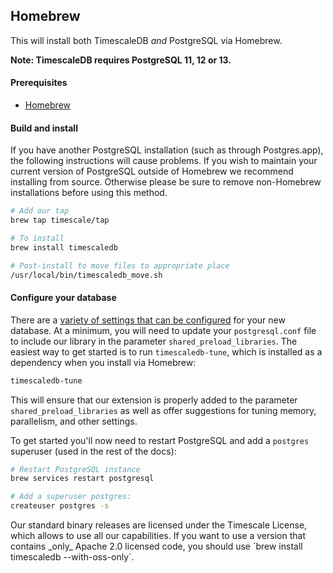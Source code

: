 ## Homebrew [](homebrew)

This will install both TimescaleDB *and* PostgreSQL via Homebrew.

**Note: TimescaleDB requires PostgreSQL 11, 12 or 13.**

#### Prerequisites

- [Homebrew][]

#### Build and install

<highlight type="warning">
 If you have another PostgreSQL installation
(such as through Postgres.app), the following instructions will
cause problems. If you wish to maintain your current version of PostgreSQL
outside of Homebrew we recommend installing from source.  Otherwise please be
sure to remove non-Homebrew installations before using this method.
</highlight>

```bash
# Add our tap
brew tap timescale/tap

# To install
brew install timescaledb

# Post-install to move files to appropriate place
/usr/local/bin/timescaledb_move.sh
```

#### Configure your database

There are a [variety of settings that can be configured][config] for your
new database. At a minimum, you will need to update your `postgresql.conf`
file to include our library in the parameter `shared_preload_libraries`.
The easiest way to get started is to run `timescaledb-tune`, which is
installed as a dependency when you install via Homebrew:
```bash
timescaledb-tune
```

This will ensure that our extension is properly added to the parameter
`shared_preload_libraries` as well as offer suggestions for tuning memory,
parallelism, and other settings.

To get started you'll now need to restart PostgreSQL and add
a `postgres` superuser (used in the rest of the docs):

```bash
# Restart PostgreSQL instance
brew services restart postgresql

# Add a superuser postgres:
createuser postgres -s
```

<highlight type="tip">
Our standard binary releases are licensed under the Timescale License,
which allows to use all our capabilities.
If you want to use a version that contains _only_ Apache 2.0 licensed
code, you should use `brew install timescaledb --with-oss-only`.
</highlight>

[config]: /administration/configuration/
[Homebrew]: https://brew.sh/
[contact]: https://www.timescale.com/contact
[slack]: https://slack.timescale.com/
